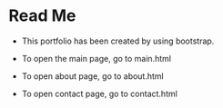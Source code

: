 # **Read Me**

- This portfolio has been created by using bootstrap.

- To open the main page, go to main.html
- To open about page, go to about.html
- To open contact page, go to contact.html